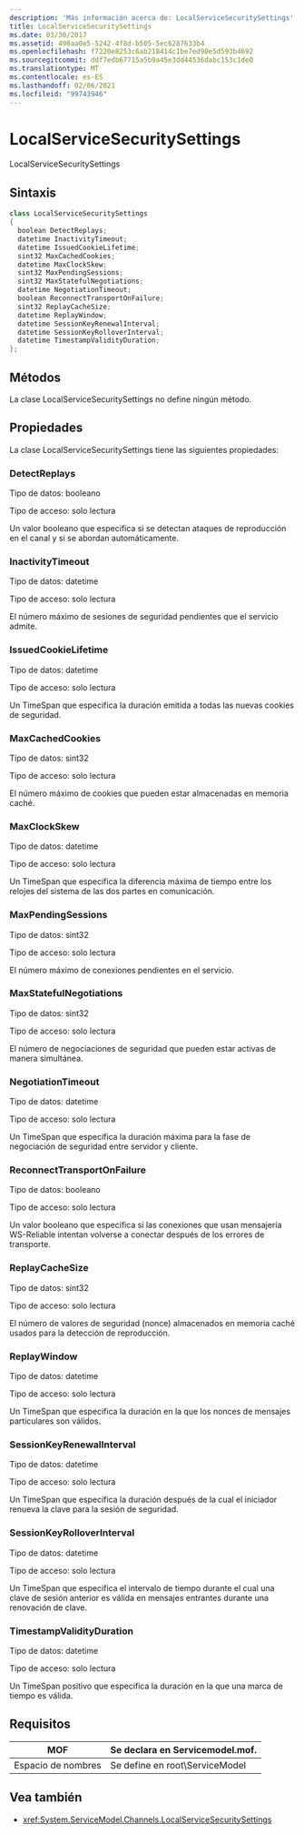 ```yaml
---
description: 'Más información acerca de: LocalServiceSecuritySettings'
title: LocalServiceSecuritySettings
ms.date: 03/30/2017
ms.assetid: 490aa0e5-5242-4f8d-b505-5ec6287633b4
ms.openlocfilehash: f7220e8253c6ab218414c1be7ed90e5d593b4692
ms.sourcegitcommit: ddf7edb67715a5b9a45e3dd44536dabc153c1de0
ms.translationtype: MT
ms.contentlocale: es-ES
ms.lasthandoff: 02/06/2021
ms.locfileid: "99743946"
---
```

# <a name="localservicesecuritysettings"></a>LocalServiceSecuritySettings

LocalServiceSecuritySettings  
  
## <a name="syntax"></a>Sintaxis  
  
```csharp
class LocalServiceSecuritySettings  
{  
  boolean DetectReplays;  
  datetime InactivityTimeout;  
  datetime IssuedCookieLifetime;  
  sint32 MaxCachedCookies;  
  datetime MaxClockSkew;  
  sint32 MaxPendingSessions;  
  sint32 MaxStatefulNegotiations;  
  datetime NegotiationTimeout;  
  boolean ReconnectTransportOnFailure;  
  sint32 ReplayCacheSize;  
  datetime ReplayWindow;  
  datetime SessionKeyRenewalInterval;  
  datetime SessionKeyRolloverInterval;  
  datetime TimestampValidityDuration;  
};  
```  
  
## <a name="methods"></a>Métodos  

 La clase LocalServiceSecuritySettings no define ningún método.  
  
## <a name="properties"></a>Propiedades  

 La clase LocalServiceSecuritySettings tiene las siguientes propiedades:  
  
### <a name="detectreplays"></a>DetectReplays  

 Tipo de datos: booleano  
  
 Tipo de acceso: solo lectura  
  
 Un valor booleano que especifica si se detectan ataques de reproducción en el canal y si se abordan automáticamente.  
  
### <a name="inactivitytimeout"></a>InactivityTimeout  

 Tipo de datos: datetime  
  
 Tipo de acceso: solo lectura  
  
 El número máximo de sesiones de seguridad pendientes que el servicio admite.  
  
### <a name="issuedcookielifetime"></a>IssuedCookieLifetime  

 Tipo de datos: datetime  
  
 Tipo de acceso: solo lectura  
  
 Un TimeSpan que especifica la duración emitida a todas las nuevas cookies de seguridad.  
  
### <a name="maxcachedcookies"></a>MaxCachedCookies  

 Tipo de datos: sint32  
  
 Tipo de acceso: solo lectura  
  
 El número máximo de cookies que pueden estar almacenadas en memoria caché.  
  
### <a name="maxclockskew"></a>MaxClockSkew  

 Tipo de datos: datetime  
  
 Tipo de acceso: solo lectura  
  
 Un TimeSpan que especifica la diferencia máxima de tiempo entre los relojes del sistema de las dos partes en comunicación.  
  
### <a name="maxpendingsessions"></a>MaxPendingSessions  

 Tipo de datos: sint32  
  
 Tipo de acceso: solo lectura  
  
 El número máximo de conexiones pendientes en el servicio.  
  
### <a name="maxstatefulnegotiations"></a>MaxStatefulNegotiations  

 Tipo de datos: sint32  
  
 Tipo de acceso: solo lectura  
  
 El número de negociaciones de seguridad que pueden estar activas de manera simultánea.  
  
### <a name="negotiationtimeout"></a>NegotiationTimeout  

 Tipo de datos: datetime  
  
 Tipo de acceso: solo lectura  
  
 Un TimeSpan que especifica la duración máxima para la fase de negociación de seguridad entre servidor y cliente.  
  
### <a name="reconnecttransportonfailure"></a>ReconnectTransportOnFailure  

 Tipo de datos: booleano  
  
 Tipo de acceso: solo lectura  
  
 Un valor booleano que especifica si las conexiones que usan mensajería WS-Reliable intentan volverse a conectar después de los errores de transporte.  
  
### <a name="replaycachesize"></a>ReplayCacheSize  

 Tipo de datos: sint32  
  
 Tipo de acceso: solo lectura  
  
 El número de valores de seguridad (nonce) almacenados en memoria caché usados para la detección de reproducción.  
  
### <a name="replaywindow"></a>ReplayWindow  

 Tipo de datos: datetime  
  
 Tipo de acceso: solo lectura  
  
 Un TimeSpan que especifica la duración en la que los nonces de mensajes particulares son válidos.  
  
### <a name="sessionkeyrenewalinterval"></a>SessionKeyRenewalInterval  

 Tipo de datos: datetime  
  
 Tipo de acceso: solo lectura  
  
 Un TimeSpan que especifica la duración después de la cual el iniciador renueva la clave para la sesión de seguridad.  
  
### <a name="sessionkeyrolloverinterval"></a>SessionKeyRolloverInterval  

 Tipo de datos: datetime  
  
 Tipo de acceso: solo lectura  
  
 Un TimeSpan que especifica el intervalo de tiempo durante el cual una clave de sesión anterior es válida en mensajes entrantes durante una renovación de clave.  
  
### <a name="timestampvalidityduration"></a>TimestampValidityDuration  

 Tipo de datos: datetime  
  
 Tipo de acceso: solo lectura  
  
 Un TimeSpan positivo que especifica la duración en la que una marca de tiempo es válida.  
  
## <a name="requirements"></a>Requisitos  
  
|MOF|Se declara en Servicemodel.mof.|  
|---------|-----------------------------------|  
|Espacio de nombres|Se define en root\ServiceModel|  
  
## <a name="see-also"></a>Vea también

- <xref:System.ServiceModel.Channels.LocalServiceSecuritySettings>
